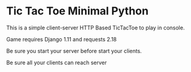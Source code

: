 # Tic Tac Toe Minimal Python

This is a simple client-server HTTP Based TicTacToe to play in console.

Game requires Django 1.11 and requests 2.18

Be sure you start your server before start your clients.

Be sure all your clients can reach server